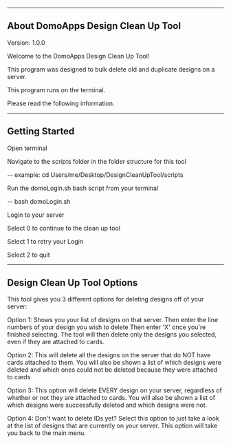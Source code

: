 -----------------------------
About DomoApps Design Clean Up Tool
------------------------------
Version: 1.0.0

Welcome to the DomoApps Design Clean Up Tool!

This program was designed to bulk delete old and duplicate designs on a server.

This program runs on the terminal.

Please read the following information.

---------------
Getting Started
---------------
Open terminal

Navigate to the scripts folder in the folder structure for this tool

-- example: cd Users/me/Desktop/DesignCleanUpTool/scripts

Run the domoLogin.sh bash script from your terminal

-- bash domoLogin.sh

Login to your server

Select 0 to continue to the clean up tool

Select 1 to retry your Login

Select 2 to quit

-----------------------------
Design Clean Up Tool Options
-----------------------------
This tool gives you 3 different options for deleting designs off of your server:

Option 1: Shows you your list of designs on that server.
Then enter the line numbers of your design you wish to delete
Then enter 'X' once you're finished selecting.
The tool will then delete only the designs you selected, even if they are attached to cards.

Option 2: This will delete all the designs on the server that do NOT have cards
attached to them. You will also be shown a list of which designs were deleted and which ones
could not be deleted because they were attached to cards

Option 3: This option will delete EVERY design on your server, regardless of
whether or not they are attached to cards. You will also be shown a list of which
designs were successfully deleted and which designs were not.

Option 4: Don't want to delete IDs yet? Select this option to just take a look
at the list of designs that are currently on your server.
This option will take you back to the main menu.
